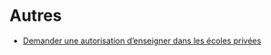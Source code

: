 # Autres

* [Demander  une autorisation d’enseigner dans les écoles privées](demander-une-autorisation-denseigner-dans-les-ecoles-privees.md)
